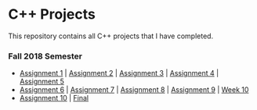 # C++ Projects
This repository contains all C++ projects that I have completed.

### **Fall 2018 Semester**
- [Assignment 1](Assignment1.cpp)  |  [Assignment 2](Assignment2.cpp)  |  [Assignment 3](Assignment3.cpp)  |  [Assignment 4](Assignment4.cpp)  |  [Assignment 5](UsingFiles-StudentLineUp.cpp)
- [Assignment 6](Assignment6.cpp)  |  [Assignment 7](Assignmennt7.cpp)  |  [Assignment 8](Chapter8Practice.cpp)  |  [Assignment 9](ReverseArray.cpp)  |  [Week 10](Assignment10.cpp)
- [Assignment 10](Assignment11.cpp)  |  [Final]()
